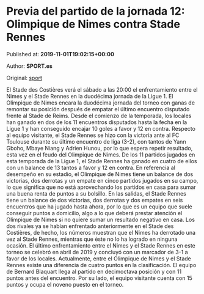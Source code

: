 
# Previa del partido de la jornada 12: Olimpique de Nimes contra Stade Rennes

Published at: **2019-11-01T19:02:15+00:00**

Author: **SPORT.es**

Original: [sport](https://www.sport.es/es/noticias/liga-francia/previa-del-partido-de-la-jornada-12-olimpique-de-nimes-contra-stade-rennes-7710821)

El Stade des Costières verá el sábado a las 20:00 el enfrentamiento entre el Nimes y el Stade Rennes en la duodécima jornada de la Ligue 1.
El Olimpique de Nimes encara la duodécima jornada del torneo con ganas de remontar su posición después de empatar el último encuentro disputado frente al Stade de Reims. Desde el comienzo de la temporada, los locales han ganado en dos de los 11 encuentros disputados hasta la fecha en la Ligue 1 y han conseguido encajar 10 goles a favor y 12 en contra.
Respecto al equipo visitante, el Stade Rennes se hizo con la victoria ante al FC Toulouse durante su último encuentro de liga (3-2), con tantos de Yann Gboho, Mbaye Niang y Adrien Hunou, por lo que espera repetir resultado, esta vez en el feudo del Olimpique de Nimes. De los 11 partidos jugados en esta temporada de la Ligue 1, el Stade Rennes ha ganado en cuatro de ellos con un balance de 13 tantos a favor y 12 en contra.
En referencia al desempeño en su estadio, el Olimpique de Nimes tiene un balance de dos victorias, dos derrotas y un empate en cinco partidos jugados en su campo, lo que significa que no está aprovechando los partidos en casa para sumar una buena renta de puntos a su bolsillo. En las salidas, el Stade Rennes tiene un balance de dos victorias, dos derrotas y dos empates en seis encuentros que ha jugado hasta ahora, por lo que es un equipo que suele conseguir puntos a domicilio, algo a lo que deberá prestar atención el Olimpique de Nimes si no quiere sumar un resultado negativo en casa.
Los dos rivales ya se habían enfrentado anteriormente en el Stade des Costières, de hecho, los números muestran que el Nimes ha derrotado una vez al Stade Rennes, mientras que éste no lo ha logrado en ninguna ocasión. El último enfrentamiento entre el Nimes y el Stade Rennes en este torneo se celebró en abril de 2019 y concluyó con un marcador de 3-1 a favor de los locales.
Actualmente, entre el Olimpique de Nimes y el Stade Rennes existe una diferencia de cuatro puntos en la clasificación. El equipo de Bernard Blaquart llega al partido en decimoctava posición y con 11 puntos antes del encuentro. Por su lado, el equipo visitante cuenta con 15 puntos y ocupa el noveno puesto en el torneo.
